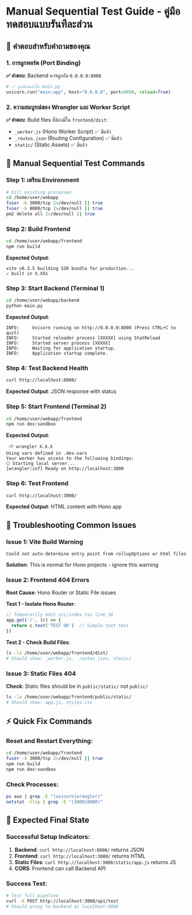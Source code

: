 # Manual Sequential Test Guide - คู่มือทดสอบแบบรันทีละส่วน

## 🎯 คำตอบสำหรับคำถามของคุณ

### 1. การผูกพอร์ต (Port Binding)

**✅ คำตอบ**: Backend ควรผูกกับ `0.0.0.0:8000`

```python
# ✅ ถูกต้องแล้วใน main.py
uvicorn.run("main:app", host="0.0.0.0", port=8000, reload=True)
```

### 2. ความสมบูรณ์ของ Wrangler และ Worker Script

**✅ คำตอบ**: Build files ที่ต้องมีใน `frontend/dist`:
- `_worker.js` (Hono Worker Script) ✅ มีแล้ว
- `_routes.json` (Routing Configuration) ✅ มีแล้ว  
- `static/` (Static Assets) ✅ มีแล้ว

## 🔧 Manual Sequential Test Commands

### Step 1: เตรียม Environment
```bash
# Kill existing processes
cd /home/user/webapp
fuser -k 3000/tcp 2>/dev/null || true
fuser -k 8000/tcp 2>/dev/null || true
pm2 delete all 2>/dev/null || true
```

### Step 2: Build Frontend
```bash
cd /home/user/webapp/frontend
npm run build
```
**Expected Output**:
```
vite v6.3.5 building SSR bundle for production...
✓ built in X.XXs
```

### Step 3: Start Backend (Terminal 1)
```bash
cd /home/user/webapp/backend
python main.py
```
**Expected Output**:
```
INFO:     Uvicorn running on http://0.0.0.0:8000 (Press CTRL+C to quit)
INFO:     Started reloader process [XXXXX] using StatReload
INFO:     Started server process [XXXXX]
INFO:     Waiting for application startup.
INFO:     Application startup complete.
```

### Step 4: Test Backend Health
```bash
curl http://localhost:8000/
```
**Expected Output**: JSON response with status

### Step 5: Start Frontend (Terminal 2)
```bash
cd /home/user/webapp/frontend
npm run dev:sandbox
```
**Expected Output**:
```
 ⛅️ wrangler X.X.X
Using vars defined in .dev.vars
Your worker has access to the following bindings:
⎔ Starting local server...
[wrangler:inf] Ready on http://localhost:3000
```

### Step 6: Test Frontend
```bash
curl http://localhost:3000/
```
**Expected Output**: HTML content with Hono app

## 🚨 Troubleshooting Common Issues

### Issue 1: Vite Build Warning
```
Could not auto-determine entry point from rollupOptions or html files
```
**Solution**: This is normal for Hono projects - ignore this warning

### Issue 2: Frontend 404 Errors
**Root Cause**: Hono Router or Static File issues

**Test 1 - Isolate Hono Router**:
```typescript
// Temporarily edit src/index.tsx line 18
app.get('/', (c) => {
  return c.text('TEST OK')  // Simple text test
})
```

**Test 2 - Check Build Files**:
```bash
ls -la /home/user/webapp/frontend/dist/
# Should show: _worker.js, _routes.json, static/
```

### Issue 3: Static Files 404
**Check**: Static files should be in `public/static/` not `public/`
```bash
ls -la /home/user/webapp/frontend/public/static/
# Should show: app.js, styles.css
```

## ⚡ Quick Fix Commands

### Reset and Restart Everything:
```bash
cd /home/user/webapp/frontend
fuser -k 3000/tcp 2>/dev/null || true
npm run build
npm run dev:sandbox
```

### Check Processes:
```bash
ps aux | grep -E "(uvicorn|wrangler)"
netstat -tlnp | grep -E "(3000|8000)"
```

## 🎯 Expected Final State

### Successful Setup Indicators:
1. **Backend**: `curl http://localhost:8000/` returns JSON
2. **Frontend**: `curl http://localhost:3000/` returns HTML
3. **Static Files**: `curl http://localhost:3000/static/app.js` returns JS
4. **CORS**: Frontend can call Backend API

### Success Test:
```bash
# Test full pipeline
curl -X POST http://localhost:3000/api/test
# Should proxy to backend at localhost:8000
```